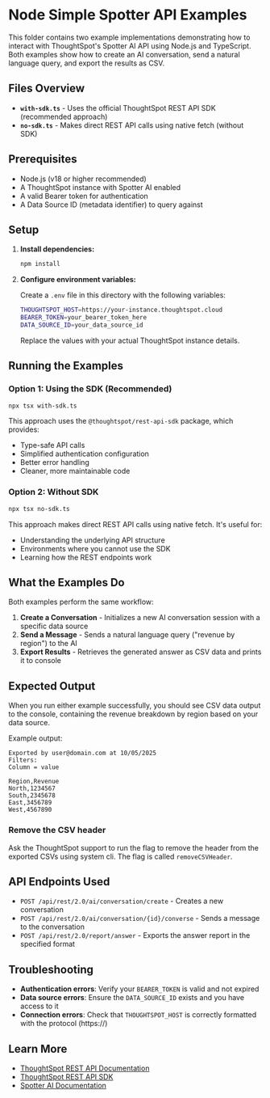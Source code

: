 # Node Simple Spotter API Examples

This folder contains two example implementations demonstrating how to interact with ThoughtSpot's Spotter AI API using Node.js and TypeScript. Both examples show how to create an AI conversation, send a natural language query, and export the results as CSV.

## Files Overview

- **`with-sdk.ts`** - Uses the official ThoughtSpot REST API SDK (recommended approach)
- **`no-sdk.ts`** - Makes direct REST API calls using native fetch (without SDK)

## Prerequisites

- Node.js (v18 or higher recommended)
- A ThoughtSpot instance with Spotter AI enabled
- A valid Bearer token for authentication
- A Data Source ID (metadata identifier) to query against

## Setup

1. **Install dependencies:**
   ```bash
   npm install
   ```

2. **Configure environment variables:**
   
   Create a `.env` file in this directory with the following variables:
   ```bash
   THOUGHTSPOT_HOST=https://your-instance.thoughtspot.cloud
   BEARER_TOKEN=your_bearer_token_here
   DATA_SOURCE_ID=your_data_source_id
   ```

   Replace the values with your actual ThoughtSpot instance details.

## Running the Examples

### Option 1: Using the SDK (Recommended)

```bash
npx tsx with-sdk.ts
```

This approach uses the `@thoughtspot/rest-api-sdk` package, which provides:
- Type-safe API calls
- Simplified authentication configuration
- Better error handling
- Cleaner, more maintainable code

### Option 2: Without SDK

```bash
npx tsx no-sdk.ts
```

This approach makes direct REST API calls using native fetch. It's useful for:
- Understanding the underlying API structure
- Environments where you cannot use the SDK
- Learning how the REST endpoints work

## What the Examples Do

Both examples perform the same workflow:

1. **Create a Conversation** - Initializes a new AI conversation session with a specific data source
2. **Send a Message** - Sends a natural language query ("revenue by region") to the AI
3. **Export Results** - Retrieves the generated answer as CSV data and prints it to console

## Expected Output

When you run either example successfully, you should see CSV data output to the console, containing the revenue breakdown by region based on your data source.

Example output:
```
Exported by user@domain.com at 10/05/2025
Filters:
Column = value

Region,Revenue
North,1234567
South,2345678
East,3456789
West,4567890
```

### Remove the CSV header

Ask the ThoughtSpot support to run the flag to remove the header from the exported CSVs using system cli. The flag is called `removeCSVHeader`.

## API Endpoints Used

- `POST /api/rest/2.0/ai/conversation/create` - Creates a new conversation
- `POST /api/rest/2.0/ai/conversation/{id}/converse` - Sends a message to the conversation
- `POST /api/rest/2.0/report/answer` - Exports the answer report in the specified format

## Troubleshooting

- **Authentication errors**: Verify your `BEARER_TOKEN` is valid and not expired
- **Data source errors**: Ensure the `DATA_SOURCE_ID` exists and you have access to it
- **Connection errors**: Check that `THOUGHTSPOT_HOST` is correctly formatted with the protocol (https://)

## Learn More

- [ThoughtSpot REST API Documentation](https://developers.thoughtspot.com/docs/rest-api-reference)
- [ThoughtSpot REST API SDK](https://www.npmjs.com/package/@thoughtspot/rest-api-sdk)
- [Spotter AI Documentation](https://developers.thoughtspot.com/docs/spotter-ai)

